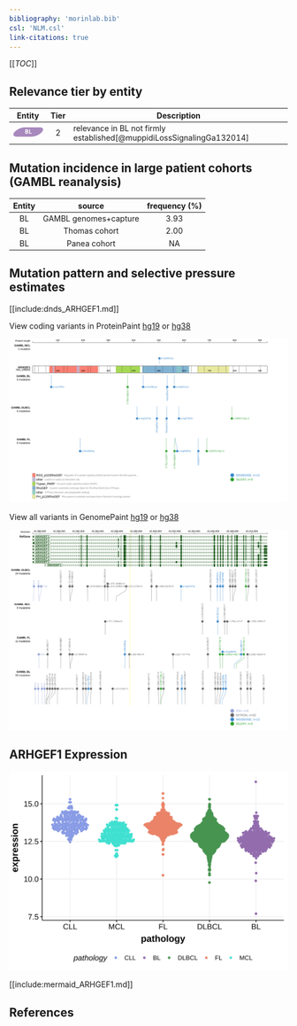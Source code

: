 ```yaml
---
bibliography: 'morinlab.bib'
csl: 'NLM.csl'
link-citations: true
---
```

[[_TOC_]]


## Relevance tier by entity

|Entity|Tier|Description                           |
|:------:|:----:|--------------------------------------|
|![BL](images/icons/BL_tier2.png)    |2   |relevance in BL not firmly established[@muppidiLossSignalingGa132014]|

## Mutation incidence in large patient cohorts (GAMBL reanalysis)

|Entity|source               |frequency (%)|
|:------:|:---------------------:|:-------------:|
|BL    |GAMBL genomes+capture|3.93         |
|BL    |Thomas cohort        |2.00         |
|BL    |Panea cohort         |  NA         |

## Mutation pattern and selective pressure estimates

[[include:dnds_ARHGEF1.md]]



View coding variants in ProteinPaint [hg19](https://morinlab.github.io/LLMPP/GAMBL/ARHGEF1_protein.html)  or [hg38](https://morinlab.github.io/LLMPP/GAMBL/ARHGEF1_protein_hg38.html)

![](images/proteinpaint/ARHGEF1_NM_199002.svg)

View all variants in GenomePaint [hg19](https://morinlab.github.io/LLMPP/GAMBL/ARHGEF1.html)  or [hg38](https://morinlab.github.io/LLMPP/GAMBL/ARHGEF1_hg38.html)

![](images/proteinpaint/ARHGEF1.svg)

## ARHGEF1 Expression
![](images/gene_expression/ARHGEF1_by_pathology.svg)

<!-- ORIGIN: muppidiLossSignalingGa132014b -->
<!-- BL: muppidiLossSignalingGa132014b -->

[[include:mermaid_ARHGEF1.md]]

## References
